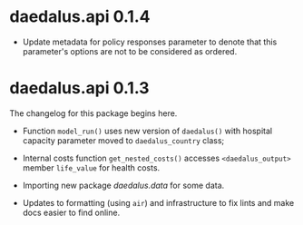 # daedalus.api 0.1.4

- Update metadata for policy responses parameter to denote that this parameter's options are not to be considered as ordered.

# daedalus.api 0.1.3

The changelog for this package begins here.

- Function `model_run()` uses new version of `daedalus()` with hospital capacity parameter moved to `daedalus_country` class;

- Internal costs function `get_nested_costs()` accesses `<daedalus_output>` member `life_value` for health costs.

- Importing new package _daedalus.data_ for some data.

- Updates to formatting (using `air`) and infrastructure to fix lints and make docs easier to find online.
